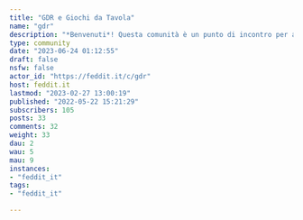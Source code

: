 ```yaml
---
title: "GDR e Giochi da Tavola" 
name: "gdr"
description: "*Benvenuti*! Questa comunità è un punto di incontro per appassionati di Libri Game, Gioco di ruolo e Giochi da Tavola**Regole** - All’interno di questa comunità è necessario parlare in italiano. - Un luogo dove pubblicare e commentare le notizie relative al mondo del Gioco di ruolo e Libri Game, dove consigliare le proprie letture e condividere le proprie collezioni. - Ogni contributo è prezioso, il confronto e lo scambio di opinioni   sono una ricchezza; unico limite è il rispetto reciproco e l’utilizzo   di un linguaggio appropriato. - il regolamento potrebbe subire cambiamenti in futuro per migliorare   l'esperienza per tuttiringrazio [Fumetti](https://feddit.it/c/fumetti), per la possibilità di prendere spunto dalla sua presentazione"
type: community
date: "2023-06-24 01:12:55"
draft: false
nsfw: false
actor_id: "https://feddit.it/c/gdr"
host: feddit.it
lastmod: "2023-02-27 13:00:19"
published: "2022-05-22 15:21:29"
subscribers: 105
posts: 33
comments: 32
weight: 33
dau: 2
wau: 5
mau: 9
instances:
- "feddit_it"
tags: 
- "feddit_it"

---
```

